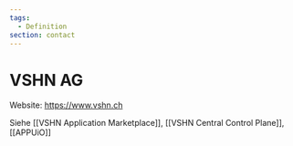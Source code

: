 ```yaml
---
tags:
  - Definition
section: contact
---
```

# VSHN AG

Website: <https://www.vshn.ch>

Siehe [[VSHN Application Marketplace]], [[VSHN Central Control Plane]], [[APPUiO]]